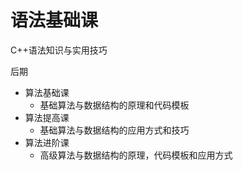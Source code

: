# 语法基础课
C++语法知识与实用技巧

后期
- 算法基础课
    - 基础算法与数据结构的原理和代码模板
- 算法提高课
    - 基础算法与数据结构的应用方式和技巧
- 算法进阶课
    - 高级算法与数据结构的原理，代码模板和应用方式
